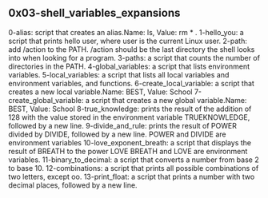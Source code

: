 ##   0x03-shell_variables_expansions
0-alias: script that creates an alias.Name: ls, Value: rm * .
1-hello_you: a script that prints hello user, where user is the current Linux user.
2-path: add /action to the PATH. /action should be the last directory the shell looks into when looking for a program.
3-paths: a script that counts the number of directories in the PATH.
4-global_variables:  a script that lists environment variables.
5-local_variables: a script that lists all local variables and environment variables, and functions.
6-create_local_variable: a script that creates a new local variable.Name: BEST, Value: School
7-create_global_variable: a script that creates a new global variable.Name: BEST, Value: School
8-true_knowledge:  prints the result of the addition of 128 with the value stored in the environment variable TRUEKNOWLEDGE, followed by a new line.
9-divide_and_rule: prints the result of POWER divided by DIVIDE, followed by a new line. POWER and DIVIDE are environment variables
10-love_exponent_breath: a script that displays the result of BREATH to the power LOVE BREATH and LOVE are environment variables.
11-binary_to_decimal: a script that converts a number from base 2 to base 10.
12-combinations: a script that prints all possible combinations of two letters, except oo.
13-print_float: a script that prints a number with two decimal places, followed by a new line.

